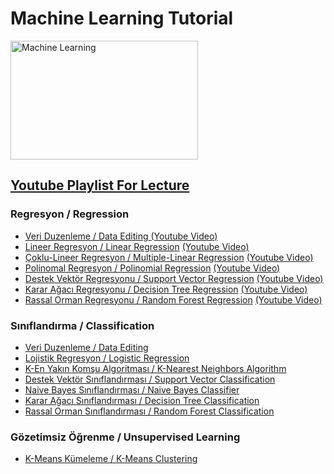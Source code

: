 <h1> Machine Learning Tutorial </h1>

<img src="https://cdn.pixabay.com/photo/2020/11/07/10/25/machine-learning-5720531_1280.png" alt="Machine Learning" width="300" height="190">
<h2><a href="https://www.youtube.com/playlist?list=PLKZuE7QvI1_lIMcxTxVIM23TodBg-iV3a">Youtube Playlist For Lecture</a></h2>

<h3>Regresyon / Regression</h3>
<ul>
    <li><a href = "Regresyon/VeriDuzenleme.ipynb">Veri Duzenleme / Data Editing</a><a href = "https://www.youtube.com/watch?v=yoxWFiErqxY&list=PLKZuE7QvI1_lIMcxTxVIM23TodBg-iV3a&index=1"> (Youtube Video)</a></li>
    <li><a href = "Regresyon/LinearRegression.ipynb">Lineer Regresyon / Linear Regression</a> <a href = "https://www.youtube.com/watch?v=KuJnewmiDOc&list=PLKZuE7QvI1_lIMcxTxVIM23TodBg-iV3a&index=2"> (Youtube Video)</a> </li>
    <li><a href = "Regresyon/MultipleLinearRegression.ipynb">Çoklu-Lineer Regresyon / Multiple-Linear Regression</a> <a href = "https://www.youtube.com/watch?v=B8DKoiPlcoY&list=PLKZuE7QvI1_lIMcxTxVIM23TodBg-iV3a&index=3"> (Youtube Video)</a> </li>
    <li><a href = "Regresyon/PolynomialRegression.ipynb">Polinomal Regresyon / Polinomial Regression</a> <a href = "https://www.youtube.com/watch?v=G5XTMLDEH20&list=PLKZuE7QvI1_lIMcxTxVIM23TodBg-iV3a&index=4"> (Youtube Video)</a> </li>
    <li><a href = "Regresyon/Support Vector Regression-SVR.ipynb">Destek Vektör Regresyonu / Support Vector Regression</a> <a href = "https://www.youtube.com/watch?v=fOR8pdl9jic&list=PLKZuE7QvI1_lIMcxTxVIM23TodBg-iV3a&index=5"> (Youtube Video)</a> </li>
    <li><a href = "Regresyon/DecisionTreeRegressor.ipynb">Karar Ağacı Regresyonu / Decision Tree Regression</a> <a href = "https://www.youtube.com/watch?v=h6thGm28kaE&list=PLKZuE7QvI1_lIMcxTxVIM23TodBg-iV3a&index=6"> (Youtube Video)</a> </li>
    <li><a href = "Regresyon/RandomForestRegressor.ipynb">Rassal Orman Regresyonu / Random Forest Regression</a> <a href = "https://www.youtube.com/watch?v=UR4bFBZF4g4&list=PLKZuE7QvI1_lIMcxTxVIM23TodBg-iV3a&index=7"> (Youtube Video)</a> </li>
</ul>

<h3>Sınıflandırma / Classification</h3>
<ul>
    <li><a href = "Classification/VeriDuzenleme.ipynb">Veri Duzenleme / Data Editing</a></li>
    <li><a href = "Classification/LogisticRegression.ipynb">Lojistik Regresyon / Logistic Regression</a></li>
    <li><a href = "Classification/KNN.ipynb">K-En Yakın Komşu Algoritması / K-Nearest Neighbors Algorithm</a></li>
    <li><a href = "Classification/SupportVectorClassification.ipynb">Destek Vektör Sınıflandırması / Support Vector Classification</a></li>
    <li><a href = "Classification/NaiveBayes.ipynb">Naive Bayes Sınıflandırması / Naive Bayes Classifier</a></li>
    <li><a href = "Classification/DecisionTreeClassifier.ipynb">Karar Ağacı Sınıflandırması / Decision Tree Classification</a></li>
    <li><a href = "Classification/RandomForestClassifier.ipynb">Rassal Orman Sınıflandırması / Random Forest Classification</a></li>
</ul>

<h3>Gözetimsiz Öğrenme / Unsupervised Learning</h3>
<ul>
    <li><a href = "Unsupervised Learning/K-Means.ipynb">K-Means Kümeleme / K-Means Clustering</a></li>
</ul>

